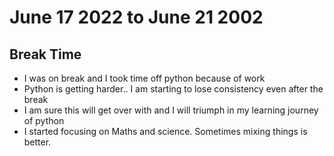 # June 17 2022 to June 21 2002
## Break Time
- I was on break and I took time off python because of work
- Python is getting harder.. I am starting to lose consistency even after the break
- I am sure this will get over with and I will triumph in my learning journey of python
- I started focusing on Maths and science. Sometimes mixing things is better.